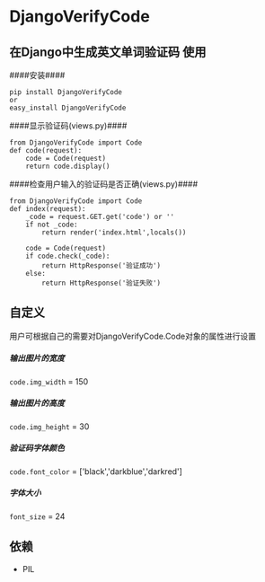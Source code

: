 DjangoVerifyCode
=================
在Django中生成英文单词验证码
使用
---
####安装####
```
pip install DjangoVerifyCode
or
easy_install DjangoVerifyCode
```
####显示验证码(views.py)####
```
from DjangoVerifyCode import Code
def code(request):
    code = Code(request)
    return code.display()
```

####检查用户输入的验证码是否正确(views.py)####
```
from DjangoVerifyCode import Code
def index(request):
    _code = request.GET.get('code') or ''
    if not _code:
        return render('index.html',locals())

    code = Code(request)
    if code.check(_code):
        return HttpResponse('验证成功')
    else:
        return HttpResponse('验证失败')
```

自定义
-----
用户可根据自己的需要对DjangoVerifyCode.Code对象的属性进行设置
##### 输出图片的宽度 #####
`code.img_width` = 150
##### 输出图片的高度 #####
`code.img_height` = 30
##### 验证码字体颜色 #####
`code.font_color` = ['black','darkblue','darkred']
##### 字体大小 #####
`font_size` = 24

依赖
----
+ PIL

